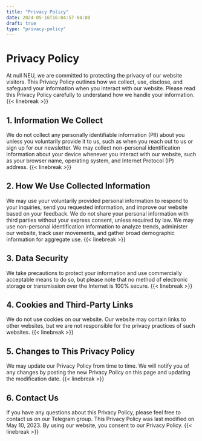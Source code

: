 ```yaml
---
title: "Privacy Policy"
date: 2024-05-16T16:04:57-04:00
draft: true
type: "privacy-policy"
---
```


# Privacy Policy

At null NEU, we are committed to protecting the privacy of our website visitors. This Privacy Policy outlines how we collect, use, disclose, and safeguard your information when you interact with our website. Please read this Privacy Policy carefully to understand how we handle your information.
{{< linebreak >}}

## 1. Information We Collect
We do not collect any personally identifiable information (PII) about you unless you voluntarily provide it to us, such as when you reach out to us or sign up for our newsletter. We may collect non-personal identification information about your device whenever you interact with our website, such as your browser name, operating system, and Internet Protocol (IP) address.
{{< linebreak >}}


## 2. How We Use Collected Information
We may use your voluntarily provided personal information to respond to your inquiries, send you requested information, and improve our website based on your feedback. We do not share your personal information with third parties without your express consent, unless required by law.
We may use non-personal identification information to analyze trends, administer our website, track user movements, and gather broad demographic information for aggregate use.
{{< linebreak >}}


## 3. Data Security
We take precautions to protect your information and use commercially acceptable means to do so, but please note that no method of electronic storage or transmission over the Internet is 100% secure.
{{< linebreak >}}


## 4. Cookies and Third-Party Links
We do not use cookies on our website. Our website may contain links to other websites, but we are not responsible for the privacy practices of such websites.
{{< linebreak >}}


## 5. Changes to This Privacy Policy
We may update our Privacy Policy from time to time. We will notify you of any changes by posting the new Privacy Policy on this page and updating the modification date.
{{< linebreak >}}


## 6. Contact Us
If you have any questions about this Privacy Policy, please feel free to contact us on our Telegram group.
This Privacy Policy was last modified on May 10, 2023.
By using our website, you consent to our Privacy Policy.
{{< linebreak >}}
